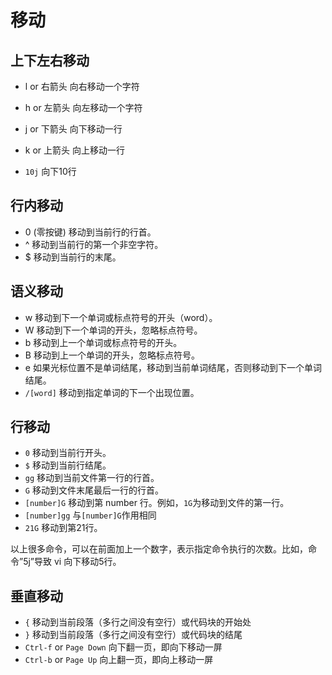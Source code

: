 # 移动

## 上下左右移动

- l or 右箭头	向右移动一个字符
- h or 左箭头	向左移动一个字符
- j or 下箭头	向下移动一行
- k or 上箭头	向上移动一行

- `10j` 向下10行

## 行内移动

- 0 (零按键)	移动到当前行的行首。
- ^	移动到当前行的第一个非空字符。
- $	移动到当前行的末尾。

## 语义移动

- w 移动到下一个单词或标点符号的开头（word）。
- W 移动到下一个单词的开头，忽略标点符号。
- b 移动到上一个单词或标点符号的开头。
- B 移动到上一个单词的开头，忽略标点符号。
- e 如果光标位置不是单词结尾，移动到当前单词结尾，否则移动到下一个单词结尾。
- `/[word]` 移动到指定单词的下一个出现位置。

## 行移动

- `0` 移动到当前行开头。
- `$` 移动到当前行结尾。
- `gg` 移动到当前文件第一行的行首。
- `G` 移动到文件末尾最后一行的行首。
- `[number]G` 移动到第 number 行。例如，`1G`为移动到文件的第一行。
- `[number]gg` 与`[number]G`作用相同
- `21G` 移动到第21行。

以上很多命令，可以在前面加上一个数字，表示指定命令执行的次数。比如，命令”5j”导致 vi 向下移动5行。

## 垂直移动

- `{` 移动到当前段落（多行之间没有空行）或代码块的开始处
- `}` 移动到当前段落（多行之间没有空行）或代码块的结尾
- `Ctrl-f` or `Page Down` 向下翻一页，即向下移动一屏
- `Ctrl-b` or `Page Up` 向上翻一页，即向上移动一屏

